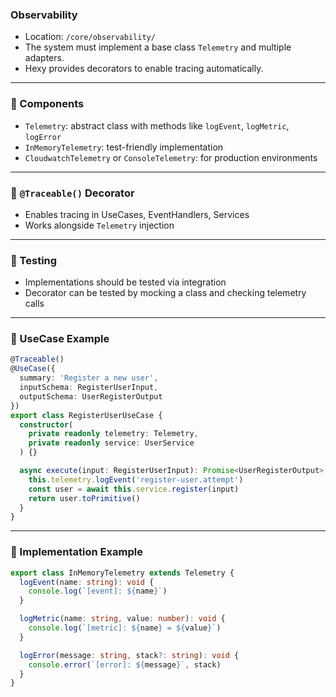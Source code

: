 ### Observability

- Location: `/core/observability/`
- The system must implement a base class `Telemetry` and multiple adapters.
- Hexy provides decorators to enable tracing automatically.

---

### 🧱 Components

- `Telemetry`: abstract class with methods like `logEvent`, `logMetric`, `logError`
- `InMemoryTelemetry`: test-friendly implementation
- `CloudwatchTelemetry` or `ConsoleTelemetry`: for production environments

---

### 🧩 `@Traceable()` Decorator

- Enables tracing in UseCases, EventHandlers, Services
- Works alongside `Telemetry` injection

---

### 🧪 Testing

- Implementations should be tested via integration
- Decorator can be tested by mocking a class and checking telemetry calls

---

### 🧩 UseCase Example
```ts
@Traceable()
@UseCase({
  summary: 'Register a new user',
  inputSchema: RegisterUserInput,
  outputSchema: UserRegisterOutput
})
export class RegisterUserUseCase {
  constructor(
    private readonly telemetry: Telemetry,
    private readonly service: UserService
  ) {}

  async execute(input: RegisterUserInput): Promise<UserRegisterOutput> {
    this.telemetry.logEvent('register-user.attempt')
    const user = await this.service.register(input)
    return user.toPrimitive()
  }
}
```

---

### 🧩 Implementation Example
```ts
export class InMemoryTelemetry extends Telemetry {
  logEvent(name: string): void {
    console.log(`[event]: ${name}`)
  }

  logMetric(name: string, value: number): void {
    console.log(`[metric]: ${name} = ${value}`)
  }

  logError(message: string, stack?: string): void {
    console.error(`[error]: ${message}`, stack)
  }
}
```
